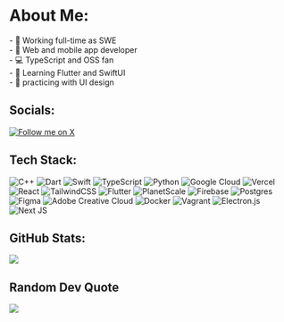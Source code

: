 # About Me:

\- 💼 Working full-time as SWE<br>- 🚀 Web and mobile app developer<br>- 💻 TypeScript and OSS fan<br>- 📱 Learning Flutter and SwiftUI<br>- 🎨 practicing with UI design<br>

## Socials:

[![Follow me on X](https://img.shields.io/badge/Follow%20on%20X-%23000000.svg?logo=x&logoColor=white)](https://x.com/a_rebets)


## Tech Stack:

![C++](https://img.shields.io/badge/c++-%2300599C.svg?style=flat&logo=c%2B%2B&logoColor=white) ![Dart](https://img.shields.io/badge/dart-%230175C2.svg?style=flat&logo=dart&logoColor=white) ![Swift](https://img.shields.io/badge/swift-F54A2A?style=flat&logo=swift&logoColor=white) ![TypeScript](https://img.shields.io/badge/typescript-%23007ACC.svg?style=flat&logo=typescript&logoColor=white) ![Python](https://img.shields.io/badge/python-3670A0?style=flat&logo=python&logoColor=ffdd54) ![Google Cloud](https://img.shields.io/badge/GoogleCloud-%234285F4.svg?style=flat&logo=google-cloud&logoColor=white) ![Vercel](https://img.shields.io/badge/vercel-%23000000.svg?style=flat&logo=vercel&logoColor=white) ![React](https://img.shields.io/badge/react-%2320232a.svg?style=flat&logo=react&logoColor=%2361DAFB) ![TailwindCSS](https://img.shields.io/badge/tailwindcss-%2338B2AC.svg?style=flat&logo=tailwind-css&logoColor=white) ![Flutter](https://img.shields.io/badge/Flutter-%2302569B.svg?style=flat&logo=Flutter&logoColor=white) ![PlanetScale](https://img.shields.io/badge/planetscale-%23000000.svg?style=flat&logo=planetscale&logoColor=white) ![Firebase](https://img.shields.io/badge/Firebase-039BE5?style=flat&logo=Firebase&logoColor=white) ![Postgres](https://img.shields.io/badge/postgres-%23316192.svg?style=flat&logo=postgresql&logoColor=white) ![Figma](https://img.shields.io/badge/figma-%23F24E1E.svg?style=flat&logo=figma&logoColor=white) ![Adobe Creative Cloud](https://img.shields.io/badge/Adobe%20Creative%20Cloud-DA1F26.svg?style=flat&logo=Adobe%20Creative%20Cloud&logoColor=white) ![Docker](https://img.shields.io/badge/docker-%230db7ed.svg?style=flat&logo=docker&logoColor=white) ![Vagrant](https://img.shields.io/badge/vagrant-%231563FF.svg?style=flat&logo=vagrant&logoColor=white) ![Electron.js](https://img.shields.io/badge/Electron-191970?style=flat&logo=Electron&logoColor=white) ![Next JS](https://img.shields.io/badge/Next-black?style=flat&logo=next.js&logoColor=white)

## GitHub Stats:

![](https://github-readme-stats.vercel.app/api/top-langs/?username=a-rebets&theme=dracula&hide_border=true&include_all_commits=false&count_private=false&layout=compact)

## Random Dev Quote

![](https://quotes-github-readme.vercel.app/api?type=horizontal&theme=radical)
